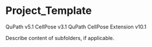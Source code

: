 # Project_Template
QuPath v5.1
CellPose v3.1
QuPath CellPose Extension v10.1

Describe content of subfolders, if applicable.